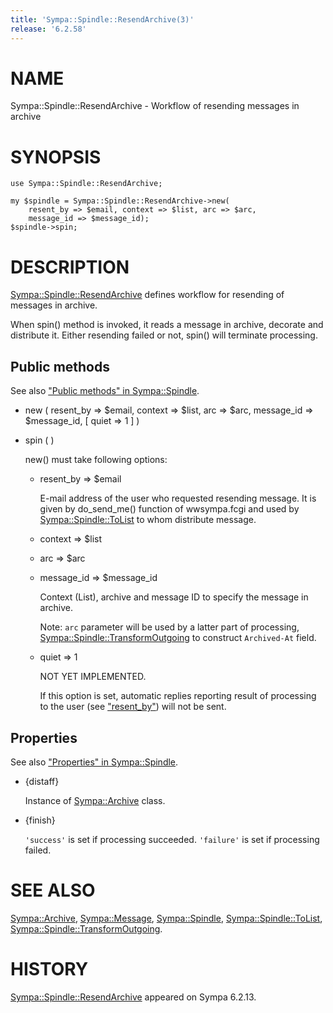 ```yaml
---
title: 'Sympa::Spindle::ResendArchive(3)'
release: '6.2.58'
---
```


# NAME

Sympa::Spindle::ResendArchive - Workflow of resending messages in archive

# SYNOPSIS

    use Sympa::Spindle::ResendArchive;

    my $spindle = Sympa::Spindle::ResendArchive->new(
        resent_by => $email, context => $list, arc => $arc,
        message_id => $message_id);
    $spindle->spin;

# DESCRIPTION

[Sympa::Spindle::ResendArchive](./Sympa-Spindle-ResendArchive.3.md) defines workflow for resending of messages
in archive.

When spin() method is invoked, it reads a message in archive,
decorate and distribute it.
Either resending failed or not, spin() will terminate
processing.

## Public methods

See also ["Public methods" in Sympa::Spindle](./Sympa-Spindle.3.md#public-methods).

- new ( resent\_by => $email,
context => $list, arc => $arc, message\_id => $message\_id,
\[ quiet => 1 \] )
- spin ( )

    new() must take following options:

    - resent\_by => $email

        E-mail address of the user who requested resending message.
        It is given by do\_send\_me() function of wwsympa.fcgi and
        used by [Sympa::Spindle::ToList](./Sympa-Spindle-ToList.3.md) to whom distribute message.

    - context => $list
    - arc => $arc
    - message\_id => $message\_id

        Context (List), archive and message ID to specify the message in archive.

        Note:
        `arc` parameter will be used by a latter part of processing,
        [Sympa::Spindle::TransformOutgoing](./Sympa-Spindle-TransformOutgoing.3.md) to construct `Archived-At` field.

    - quiet => 1

        NOT YET IMPLEMENTED.

        If this option is set, automatic replies reporting result of processing
        to the user (see ["resent\_by"](#resent_by)) will not be sent.

## Properties

See also ["Properties" in Sympa::Spindle](./Sympa-Spindle.3.md#properties).

- {distaff}

    Instance of [Sympa::Archive](./Sympa-Archive.3.md) class.

- {finish}

    `'success'` is set if processing succeeded.
    `'failure'` is set if processing failed.

# SEE ALSO

[Sympa::Archive](./Sympa-Archive.3.md),
[Sympa::Message](./Sympa-Message.3.md),
[Sympa::Spindle](./Sympa-Spindle.3.md), [Sympa::Spindle::ToList](./Sympa-Spindle-ToList.3.md),
[Sympa::Spindle::TransformOutgoing](./Sympa-Spindle-TransformOutgoing.3.md).

# HISTORY

[Sympa::Spindle::ResendArchive](./Sympa-Spindle-ResendArchive.3.md) appeared on Sympa 6.2.13.
